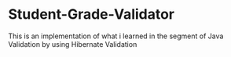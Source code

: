 # Student-Grade-Validator
This is an implementation of what i learned in the segment of Java Validation by using Hibernate Validation
